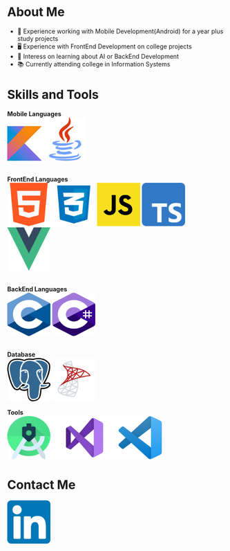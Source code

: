 # About Me
- :iphone:  Experience working with Mobile Development(Android) for a year plus study projects
- :desktop_computer: Experience with FrontEnd Development on college projects
- :robot: Interess on learning about AI or BackEnd Development
- :books: Currently attending college in Information Systems

# Skills and Tools
**Mobile Languages**
<br>
<img src="icons/kotlin.png" width="80" height="80" title="Kotlin">
<img src="icons/java.png" width="100" height="100" title="Java">
<br><br>

**FrontEnd Languages**
<br>
<img src="icons/html.png" width="100" height="100" title="HTML" >
<img src="icons/css.png" width="100" height="100" title="CSS" >
<img src="icons/javascript.png" width="100" height="100" title="JavaScript" >
<img src="icons/typescript.png" width="100" height="100" title="TypeScript" >
<img src="icons/vue.png" width="100" height="100" title="Vue" >
<br><br>

**BackEnd Languages**
<br>
<img src="icons/c.png" width="100" height="100" title="C" >
<img src="icons/c_sharp.png" width="100" height="100" title="C#" >
<br><br>

**Database**
<br>
<img src="icons/postgresql.png" width="100" height="100" title="PostegreSQL" >
<img src="icons/sql_server.png" width="100" height="100" title="Microsoft SQL Server">

**Tools**
<br>
<img src="icons/android_studio.png" width="100" height="100" title="Android Studio" >
<img src="icons/visual_studio.png" width="150" height="100" title="Visual Studio" >
<img src="icons/vscode.png" width="100" height="100" title="Visual Studio Code">

# Contact Me
<a href="https://www.linkedin.com/in/rfgvieira/"><img src="icons/linkedin.png" width="100" height="100" title="Linkedin"></a>

